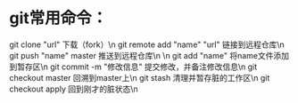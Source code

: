 # git常用命令：
git clone "url"	下载（fork）\n
git remote add "name" "url"	链接到远程仓库\n
git push "name" master	推送到远程仓库\n
\n
git add "name"	将name文件添加到暂存区\n
git commit -m "修改信息"	提交修改，并备注修改信息\n
git checkout master 回溯到master上\n
git stash   清理并暂存脏的工作区\n
git checkout apply  回到刚才的脏状态\n